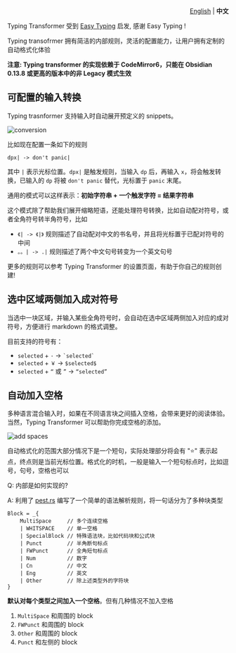 <p align="right"><a href="https://github.com/aptend/typing-transformer-obsidian/blob/main/README.md">English</a> | <strong>中文</strong> </p>


Typing Transformer 受到 [Easy Typing](https://github.com/Yaozhuwa/easy-typing-obsidian) 启发, 感谢 Easy Typing !

Typing transofrmer 拥有简洁的内部规则，灵活的配置能力，让用户拥有定制的自动格式化体验

**注意: Typing transformer 的实现依赖于 CodeMirror6，只能在 Obsidian 0.13.8 或更高的版本中的非 Legacy 模式生效**


## 可配置的输入转换

Typing trasnformer 支持输入时自动展开预定义的 snippets。

![conversion](https://user-images.githubusercontent.com/49832303/175769416-c0fce828-cf72-4d2d-b74d-8bf35f78ce27.gif)

比如现在配置一条如下的规则

```
dpx| -> don't panic|
```

其中 `|` 表示光标位置。`dpx|` 是触发规则，当输入 `dp` 后，再输入 `x`，将会触发转换，已输入的 `dp` 将被 `don't panic` 替代，光标置于 `panic` 末尾。

通用的模式可以这样表示：**初始字符串 + 一个触发字符 = 结果字符串**

这个模式除了帮助我们展开缩略短语，还能处理符号转换，比如自动配对符号，或者全角符号转半角符号，比如
- `《| -> 《|》` 规则描述了自动配对中文的书名号，并且将光标置于已配对符号的中间
- `。。| -> .|` 规则描述了两个中文句号转变为一个英文句号

更多的规则可以参考 Typing Transformer 的设置页面，有助于你自己的规则创建!

## 选中区域两侧加入成对符号

当选中一块区域，并输入某些全角符号时，会自动在选中区域两侧加入对应的成对符号，方便进行 markdown 的格式调整。

目前支持的符号有：

- `selected` + `·` -> `` `selected` ``
- `selected` + `￥` -> `$selected$`
- `selected` + `“` 或 `”` -> `“selected”`

## 自动加入空格

多种语言混合输入时，如果在不同语言块之间插入空格，会带来更好的阅读体验。当然，Typing Transformer 可以帮助你完成空格的添加。

![add spaces](https://user-images.githubusercontent.com/49832303/175770015-6dba97d6-5eb2-4d30-a28d-e7ae061c2e7a.gif)


自动格式化的范围大部分情况下是一个短句，实际处理部分将会有 "⭐️" 表示起点，终点则是当前光标位置。格式化的时机，一般是输入一个短句标点时，比如逗号，句号，空格也可以



Q: 内部是如何实现的?

A: 利用了 [pest.rs](https://pest.rs/) 编写了一个简单的语法解析规则，将一句话分为了多种块类型

```pest
Block = _{ 
    MultiSpace     // 多个连续空格
    | WHITSPACE    // 单一空格
    | SpecialBlock // 特殊语法块，比如代码块和公式块
    | Punct        // 半角断句标点
    | FWPunct      // 全角短句标点
    | Num          // 数字
    | Cn           // 中文
    | Eng          // 英文
    | Other        // 除上述类型外的字符块
}
```

**默认对每个类型之间加入一个空格**。但有几种情况不加入空格

1. `MultiSpace` 和周围的 block
1. `FWPunct` 和周围的 block
1. `Other` 和周围的 block
1. `Punct` 和左侧的 block

